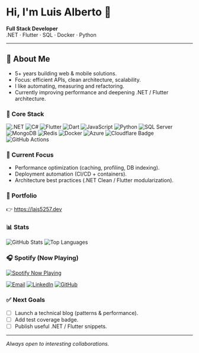 <!-- Profile README -->
# Hi, I'm Luis Alberto 👋

**Full Stack Developer**  
.NET · Flutter · SQL · Docker · Python

---

## 🚀 About Me

- 5+ years building web & mobile solutions.
- Focus: efficient APIs, clean architecture, scalability.
- I like automating, measuring and refactoring.
- Currently improving performance and deepening .NET / Flutter architecture.

### 🧰 Core Stack

![.NET](https://img.shields.io/badge/.NET-512BD4?logo=dotnet&logoColor=white)
![C#](https://img.shields.io/badge/C%23-239120?logo=csharp&logoColor=white)
![Flutter](https://img.shields.io/badge/Flutter-02569B?logo=flutter&logoColor=white)
![Dart](https://img.shields.io/badge/Dart-0175C2?logo=dart&logoColor=white)
![JavaScript](https://img.shields.io/badge/JavaScript-F7DF1E?logo=javascript&logoColor=000)
![Python](https://img.shields.io/badge/Python-3776AB?logo=python&logoColor=white)
![SQL Server](https://img.shields.io/badge/SQL%20Server-CC2927?logo=microsoftsqlserver&logoColor=white)
![MongoDB](https://img.shields.io/badge/MongoDB-47A248?logo=mongodb&logoColor=white)
![Redis](https://img.shields.io/badge/Redis-DC382D?logo=redis&logoColor=white)
![Docker](https://img.shields.io/badge/Docker-2496ED?logo=docker&logoColor=white)
![Azure](https://img.shields.io/badge/Azure-0078D4?logo=microsoftazure&logoColor=white)
![Cloudflare Badge](https://img.shields.io/badge/Cloudflare-F38020?logo=cloudflare&logoColor=white)
![GitHub Actions](https://img.shields.io/badge/GitHub%20Actions-2088FF?logo=githubactions&logoColor=white)

### 🔭 Current Focus

- Performance optimization (caching, profiling, DB indexing).
- Deployment automation (CI/CD + containers).
- Architecture best practices (.NET Clean / Flutter modularization).

### 📂 Portfolio

👉 <https://lajs5257.dev>

### 📊 Stats

![GitHub Stats](https://github-readme-stats.abdullahmorrison.vercel.app/api?username=Lajs5257&theme=dark&show_icons=true&hide_border=true)
![Top Languages](https://github-readme-stats.programminddev.vercel.app/api/top-langs/?username=Lajs5257&layout=compact&theme=dark&hide_border=true)

### 🎧 Spotify (Now Playing)

[![Spotify Now Playing](https://spotify-widget-gilt.vercel.app/api/spotify?background_color=0d1117&border_color=ffffff)](https://open.spotify.com/user/3dm0bgyc15ma3tmt9q9z2q9f6)

[![Email](https://img.shields.io/badge/Email-lajs5257%40gmail.com-blue?logo=gmail)](mailto:lajs5257@gmail.com)
[![LinkedIn](https://img.shields.io/badge/LinkedIn-Luis%20Alberto-0A66C2?logo=linkedin)](https://www.linkedin.com/in/luis-alberto-jimenez-soto/)
[![GitHub](https://img.shields.io/badge/GitHub-Lajs5257-181717?logo=github)](https://github.com/Lajs5257)

### ✅ Next Goals

- [ ] Launch a technical blog (patterns & performance).
- [ ] Add test coverage badge.
- [ ] Publish useful .NET / Flutter snippets.

---
*Always open to interesting collaborations.*

